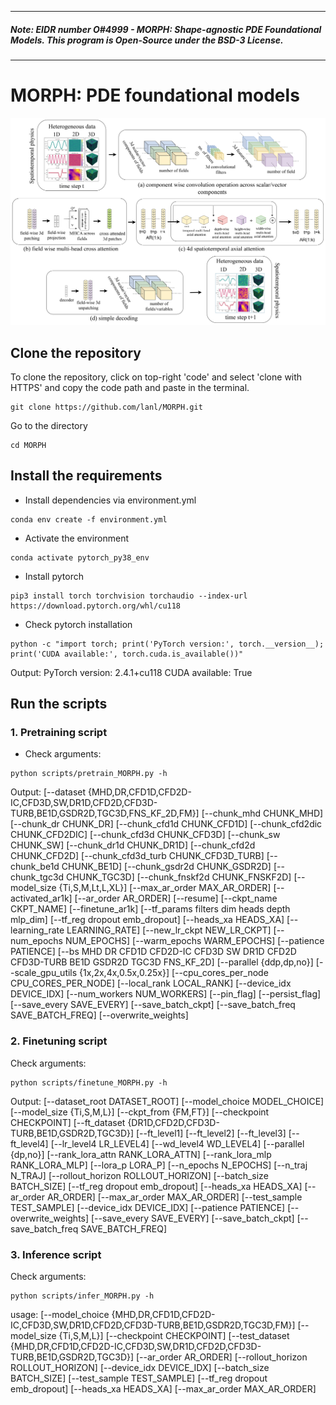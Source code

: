 ----------
##### Note: EIDR number O#4999 - MORPH: Shape-agnostic PDE Foundational Models. This program is Open-Source under the BSD-3 License.
----------
# MORPH: PDE foundational models
<p align="center">
  <img src="fm_vit.png" width="700" alt="Architecture of the FM">
</p>

## Clone the repository
To clone the repository, click on top-right 'code' and select 'clone with HTTPS' and copy the code path and paste in the terminal.
```
git clone https://github.com/lanl/MORPH.git
```
Go to the directory
```
cd MORPH
```

## Install the requirements
- Install dependencies via environment.yml
```
conda env create -f environment.yml
```
- Activate the environment
```
conda activate pytorch_py38_env
```
- Install pytorch
```
pip3 install torch torchvision torchaudio --index-url https://download.pytorch.org/whl/cu118                    
```
- Check pytorch installation
```
python -c "import torch; print('PyTorch version:', torch.__version__); print('CUDA available:', torch.cuda.is_available())"
```
Output: 
PyTorch version: 2.4.1+cu118
CUDA available: True

## Run the scripts
### 1. Pretraining script

- Check arguments:
```
python scripts/pretrain_MORPH.py -h 
```
Output:
[--dataset {MHD,DR,CFD1D,CFD2D-IC,CFD3D,SW,DR1D,CFD2D,CFD3D-TURB,BE1D,GSDR2D,TGC3D,FNS_KF_2D,FM}]
[--chunk_mhd CHUNK_MHD] [--chunk_dr CHUNK_DR] [--chunk_cfd1d CHUNK_CFD1D]
[--chunk_cfd2dic CHUNK_CFD2DIC] [--chunk_cfd3d CHUNK_CFD3D] [--chunk_sw CHUNK_SW]
[--chunk_dr1d CHUNK_DR1D] [--chunk_cfd2d CHUNK_CFD2D] [--chunk_cfd3d_turb CHUNK_CFD3D_TURB]
[--chunk_be1d CHUNK_BE1D] [--chunk_gsdr2d CHUNK_GSDR2D] [--chunk_tgc3d CHUNK_TGC3D]
[--chunk_fnskf2d CHUNK_FNSKF2D] [--model_size {Ti,S,M,Lt,L,XL}] [--max_ar_order MAX_AR_ORDER]
[--activated_ar1k] [--ar_order AR_ORDER] [--resume] [--ckpt_name CKPT_NAME] [--finetune_ar1k]
[--tf_params filters dim heads depth mlp_dim] [--tf_reg dropout emb_dropout] [--heads_xa HEADS_XA]
[--learning_rate LEARNING_RATE] [--new_lr_ckpt NEW_LR_CKPT] [--num_epochs NUM_EPOCHS]
[--warm_epochs WARM_EPOCHS] [--patience PATIENCE]
[--bs MHD DR CFD1D CFD2D-IC CFD3D SW DR1D CFD2D CFD3D-TURB BE1D GSDR2D TGC3D FNS_KF_2D]
[--parallel {ddp,dp,no}] [--scale_gpu_utils {1x,2x,4x,0.5x,0.25x}]
[--cpu_cores_per_node CPU_CORES_PER_NODE] [--local_rank LOCAL_RANK] [--device_idx DEVICE_IDX]
[--num_workers NUM_WORKERS] [--pin_flag] [--persist_flag] [--save_every SAVE_EVERY]
[--save_batch_ckpt] [--save_batch_freq SAVE_BATCH_FREQ] [--overwrite_weights]

### 2. Finetuning script

Check arguments:
```
python scripts/finetune_MORPH.py -h
```
Output:
[--dataset_root DATASET_ROOT] [--model_choice MODEL_CHOICE] [--model_size {Ti,S,M,L}] [--ckpt_from {FM,FT}] [--checkpoint CHECKPOINT]
[--ft_dataset {DR1D,CFD2D,CFD3D-TURB,BE1D,GSDR2D,TGC3D}] [--ft_level1] [--ft_level2]
[--ft_level3] [--ft_level4] [--lr_level4 LR_LEVEL4] [--wd_level4 WD_LEVEL4]
[--parallel {dp,no}] [--rank_lora_attn RANK_LORA_ATTN] [--rank_lora_mlp RANK_LORA_MLP]
[--lora_p LORA_P] [--n_epochs N_EPOCHS] [--n_traj N_TRAJ] [--rollout_horizon ROLLOUT_HORIZON]
[--batch_size BATCH_SIZE] [--tf_reg dropout emb_dropout] [--heads_xa HEADS_XA]
[--ar_order AR_ORDER] [--max_ar_order MAX_AR_ORDER] [--test_sample TEST_SAMPLE]
[--device_idx DEVICE_IDX] [--patience PATIENCE] [--overwrite_weights]
[--save_every SAVE_EVERY] [--save_batch_ckpt] [--save_batch_freq SAVE_BATCH_FREQ]

### 3. Inference script

Check arguments:
```
python scripts/infer_MORPH.py -h
```
usage:
[--model_choice {MHD,DR,CFD1D,CFD2D-IC,CFD3D,SW,DR1D,CFD2D,CFD3D-TURB,BE1D,GSDR2D,TGC3D,FM}]
[--model_size {Ti,S,M,L}] [--checkpoint CHECKPOINT]
[--test_dataset {MHD,DR,CFD1D,CFD2D-IC,CFD3D,SW,DR1D,CFD2D,CFD3D-TURB,BE1D,GSDR2D,TGC3D}]
[--ar_order AR_ORDER] [--rollout_horizon ROLLOUT_HORIZON] [--device_idx DEVICE_IDX]
[--batch_size BATCH_SIZE] [--test_sample TEST_SAMPLE] [--tf_reg dropout emb_dropout]
[--heads_xa HEADS_XA] [--max_ar_order MAX_AR_ORDER]





